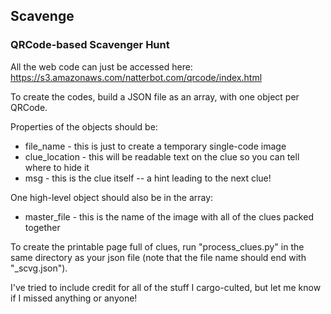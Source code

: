 ## Scavenge
### QRCode-based Scavenger Hunt

All the web code can just be accessed here: https://s3.amazonaws.com/natterbot.com/qrcode/index.html

To create the codes, build a JSON file as an array, with one object per QRCode.

Properties of the objects should be: 

* file_name - this is just to create a temporary single-code image
* clue_location - this will be readable text on the clue so you can tell where to hide it
* msg - this is the clue itself -- a hint leading to the next clue!

One high-level object should also be in the array:

* master_file - this is the name of the image with all of the clues packed together

To create the printable page full of clues, run "process_clues.py" in the same directory as your json file (note that the file name should end with "_scvg.json").

I've tried to include credit for all of the stuff I cargo-culted, but let me know if I missed anything or anyone!
